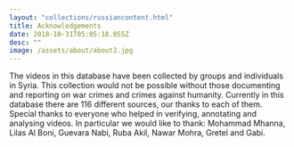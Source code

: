 ```yaml
---
layout: "collections/russiancontent.html"
title: Acknowledgements
date: 2018-10-31T05:05:18.055Z
desc: ""
image: /assets/about/about2.jpg
---
```


The videos in this database have been collected by groups and individuals in Syria. This collection would not be possible without those documenting and reporting on war crimes and crimes against humanity. Currently in this database there are 116 different sources, our thanks to each of them.
Special thanks to everyone who helped in verifying, annotating and analysing videos. In particular we would like to thank:
Mohammad Mhanna, Lilas Al Boni, Guevara Nabi, Ruba Akil, Nawar Mohra, Gretel and Gabi.


